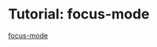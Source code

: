 # Tutorial: focus-mode

[focus-mode](https://developer.chrome.com/docs/extensions/mv3/getstarted/tut-focus-mode/)
